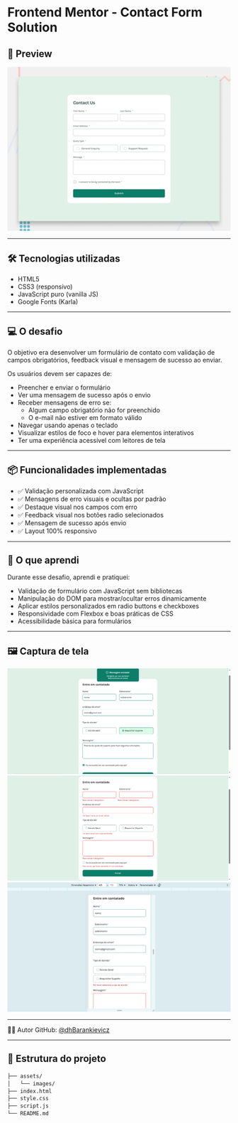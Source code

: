 # Frontend Mentor - Contact Form Solution


## 📸 Preview

![Preview do projeto](./assets/images/desktop-preview.jpg)

---

## 🛠️ Tecnologias utilizadas

- HTML5
- CSS3 (responsivo)
- JavaScript puro (vanilla JS)
- Google Fonts (Karla)

---

## 💻 O desafio

O objetivo era desenvolver um formulário de contato com validação de campos obrigatórios, feedback visual e mensagem de sucesso ao enviar.

Os usuários devem ser capazes de:

- Preencher e enviar o formulário
- Ver uma mensagem de sucesso após o envio
- Receber mensagens de erro se:
  - Algum campo obrigatório não for preenchido
  - O e-mail não estiver em formato válido
- Navegar usando apenas o teclado
- Visualizar estilos de foco e hover para elementos interativos
- Ter uma experiência acessível com leitores de tela

---

## 📦 Funcionalidades implementadas

- ✅ Validação personalizada com JavaScript
- ✅ Mensagens de erro visuais e ocultas por padrão
- ✅ Destaque visual nos campos com erro
- ✅ Feedback visual nos botões radio selecionados
- ✅ Mensagem de sucesso após envio
- ✅ Layout 100% responsivo

---

## 🧠 O que aprendi

Durante esse desafio, aprendi e pratiquei:

- Validação de formulário com JavaScript sem bibliotecas
- Manipulação do DOM para mostrar/ocultar erros dinamicamente
- Aplicar estilos personalizados em radio buttons e checkboxes
- Responsividade com Flexbox e boas práticas de CSS
- Acessibilidade básica para formulários

---

## 🖼️ Captura de tela

![Screenshot do formulário após a validação](./assets/images/depoisDaValidacao.png)
![Screenshot do formulário com campos em branco](./assets/images/antesDaValidacao.png)
![Screenshot do formulário mobile](./assets/images/formMobile.png)

---

🧑‍💻 Autor
GitHub: [@dhBarankievicz](https://github.com/dhBarankievicz)

---

## 📁 Estrutura do projeto

```bash
├── assets/
│   └── images/
├── index.html
├── style.css
├── script.js
└── README.md

